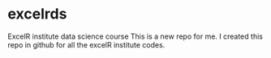 # excelrds
ExcelR institute data science course
This is a new repo for me. I created this repo in github for all the excelR institute codes.

